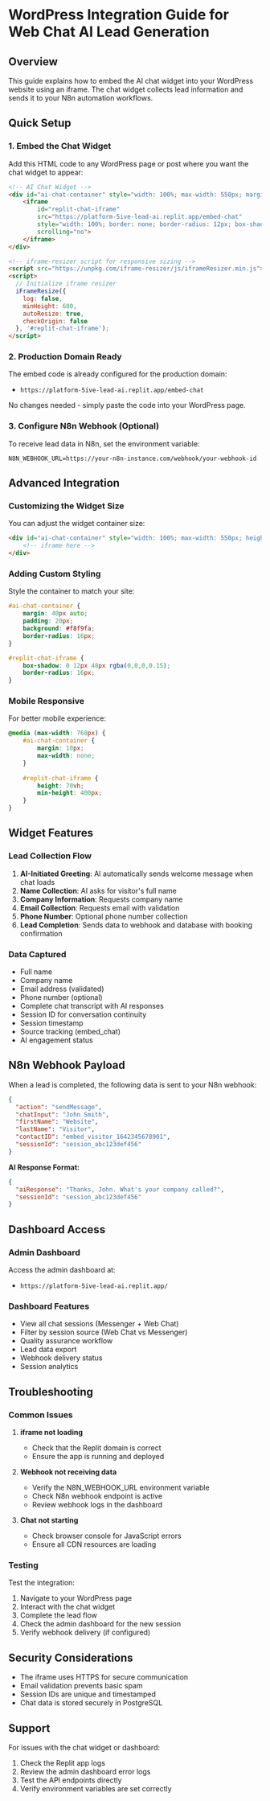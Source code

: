 # WordPress Integration Guide for Web Chat AI Lead Generation

## Overview
This guide explains how to embed the AI chat widget into your WordPress website using an iframe. The chat widget collects lead information and sends it to your N8n automation workflows.

## Quick Setup

### 1. Embed the Chat Widget

Add this HTML code to any WordPress page or post where you want the chat widget to appear:

```html
<!-- AI Chat Widget -->
<div id="ai-chat-container" style="width: 100%; max-width: 550px; margin: 20px auto;">
    <iframe 
        id="replit-chat-iframe" 
        src="https://platform-5ive-lead-ai.replit.app/embed-chat" 
        style="width: 100%; border: none; border-radius: 12px; box-shadow: 0 8px 32px rgba(0,0,0,0.1);"
        scrolling="no">
    </iframe>
</div>

<!-- iframe-resizer script for responsive sizing -->
<script src="https://unpkg.com/iframe-resizer/js/iframeResizer.min.js"></script>
<script>
  // Initialize iframe resizer
  iFrameResize({ 
    log: false,
    minHeight: 600,
    autoResize: true,
    checkOrigin: false
  }, '#replit-chat-iframe');
</script>
```

### 2. Production Domain Ready

The embed code is already configured for the production domain:
- `https://platform-5ive-lead-ai.replit.app/embed-chat`

No changes needed - simply paste the code into your WordPress page.

### 3. Configure N8n Webhook (Optional)

To receive lead data in N8n, set the environment variable:
```
N8N_WEBHOOK_URL=https://your-n8n-instance.com/webhook/your-webhook-id
```

## Advanced Integration

### Customizing the Widget Size

You can adjust the widget container size:

```html
<div id="ai-chat-container" style="width: 100%; max-width: 550px; height: 600px; margin: 20px auto;">
    <!-- iframe here -->
</div>
```

### Adding Custom Styling

Style the container to match your site:

```css
#ai-chat-container {
    margin: 40px auto;
    padding: 20px;
    background: #f8f9fa;
    border-radius: 16px;
}

#replit-chat-iframe {
    box-shadow: 0 12px 48px rgba(0,0,0,0.15);
    border-radius: 16px;
}
```

### Mobile Responsive

For better mobile experience:

```css
@media (max-width: 768px) {
    #ai-chat-container {
        margin: 10px;
        max-width: none;
    }
    
    #replit-chat-iframe {
        height: 70vh;
        min-height: 400px;
    }
}
```

## Widget Features

### Lead Collection Flow
1. **AI-Initiated Greeting**: AI automatically sends welcome message when chat loads
2. **Name Collection**: AI asks for visitor's full name
3. **Company Information**: Requests company name
4. **Email Collection**: Requests email with validation
5. **Phone Number**: Optional phone number collection
6. **Lead Completion**: Sends data to webhook and database with booking confirmation

### Data Captured
- Full name
- Company name
- Email address (validated)
- Phone number (optional)
- Complete chat transcript with AI responses
- Session ID for conversation continuity
- Session timestamp
- Source tracking (embed_chat)
- AI engagement status

## N8n Webhook Payload

When a lead is completed, the following data is sent to your N8n webhook:

```json
{
  "action": "sendMessage",
  "chatInput": "John Smith",
  "firstName": "Website",
  "lastName": "Visitor", 
  "contactID": "embed_visitor_1642345678901",
  "sessionId": "session_abc123def456"
}
```

**AI Response Format:**
```json
{
  "aiResponse": "Thanks, John. What's your company called?",
  "sessionId": "session_abc123def456"
}
```

## Dashboard Access

### Admin Dashboard
Access the admin dashboard at:
- `https://platform-5ive-lead-ai.replit.app/`

### Dashboard Features
- View all chat sessions (Messenger + Web Chat)
- Filter by session source (Web Chat vs Messenger)
- Quality assurance workflow
- Lead data export
- Webhook delivery status
- Session analytics

## Troubleshooting

### Common Issues

1. **iframe not loading**
   - Check that the Replit domain is correct
   - Ensure the app is running and deployed

2. **Webhook not receiving data**
   - Verify the N8N_WEBHOOK_URL environment variable
   - Check N8n webhook endpoint is active
   - Review webhook logs in the dashboard

3. **Chat not starting**
   - Check browser console for JavaScript errors
   - Ensure all CDN resources are loading

### Testing

Test the integration:
1. Navigate to your WordPress page
2. Interact with the chat widget
3. Complete the lead flow
4. Check the admin dashboard for the new session
5. Verify webhook delivery (if configured)

## Security Considerations

- The iframe uses HTTPS for secure communication
- Email validation prevents basic spam
- Session IDs are unique and timestamped
- Chat data is stored securely in PostgreSQL

## Support

For issues with the chat widget or dashboard:
1. Check the Replit app logs
2. Review the admin dashboard error logs
3. Test the API endpoints directly
4. Verify environment variables are set correctly